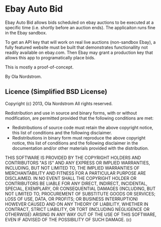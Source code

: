 Ebay Auto Bid
=============

Ebay Auto Bid allows bids scheduled on ebay auctions to be executed at a
specific time (i.e. shortly before an auction ends). The applicaiton runs fine
in the Ebay sandbox. 

To get an API key that will work on real live auctions (non-sandbox Ebay), a
fully featured website must be built that demonstrates functionallity not
readily available on ebay.com. Then Ebay may grant a production key that allows
this app to programatically place bids.

This is mostly a proof-of-concept.

By Ola Nordstrom. 

Licence (Simplified BSD License)
--------------------------------

Copyright (c) 2013, Ola Nordstrom
All rights reserved.

Redistribution and use in source and binary forms, with or without modification, are permitted provided that the following conditions are met:

- Redistributions of source code must retain the above copyright notice, this list of conditions and the following disclaimer.
- Redistributions in binary form must reproduce the above copyright notice, this list of conditions and the following disclaimer in the documentation and/or other materials provided with the distribution.

THIS SOFTWARE IS PROVIDED BY THE COPYRIGHT HOLDERS AND CONTRIBUTORS "AS IS" AND ANY EXPRESS OR IMPLIED WARRANTIES, INCLUDING, BUT NOT LIMITED TO, THE IMPLIED WARRANTIES OF MERCHANTABILITY AND FITNESS FOR A PARTICULAR PURPOSE ARE DISCLAIMED. IN NO EVENT SHALL THE COPYRIGHT HOLDER OR CONTRIBUTORS BE LIABLE FOR ANY DIRECT, INDIRECT, INCIDENTAL, SPECIAL, EXEMPLARY, OR CONSEQUENTIAL DAMAGES (INCLUDING, BUT NOT LIMITED TO, PROCUREMENT OF SUBSTITUTE GOODS OR SERVICES; LOSS OF USE, DATA, OR PROFITS; OR BUSINESS INTERRUPTION) HOWEVER CAUSED AND ON ANY THEORY OF LIABILITY, WHETHER IN CONTRACT, STRICT LIABILITY, OR TORT (INCLUDING NEGLIGENCE OR OTHERWISE) ARISING IN ANY WAY OUT OF THE USE OF THIS SOFTWARE, EVEN IF ADVISED OF THE POSSIBILITY OF SUCH DAMAGE.
(c) 
